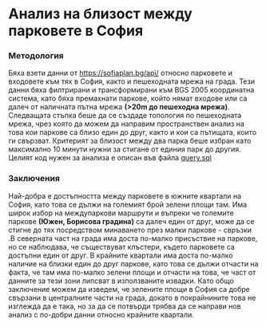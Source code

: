 # Анализ на близост между парковете в София

### Методология

Бяха взети данни от https://sofiaplan.bg/api/ относно парковете и входовете към тях в София, както и пешеходната мрежа на града. Тези данни бяха филтрирани и трансформирани към BGS 2005 координатна система, като бяха премахнати паркове, който нямат входове или са далеч от наличната пътна мрежа **(>20m до пешеходна мрежа)**. Следващата стъпка беше да се създаде топология по пешеходната мрежа, чрез която да можем да направим пространствен анализ на това кои паркове са близо един до друг, както и кои са пътищата, които ги свързват. Критерият за близост между два парка беше избран като максимално 10 минути нужни за стигане от единия парк до другия. Целият код нужен за анализа е описан във файла [query.sql](./query.sql)

### Заключения

Най-добра е достъпността между парковете в южните квартали на София, като това се дължи на големият брой зелени площи там. Има широк избор на междупаркови маршрути и въпреки че големите паркове **(Южен, Борисова градина)** са далеч един от друг, може да се стигне до тях посредством минаването през малки паркове - свръзки .В северната част на града има доста по-малко присъствие на паркове, но се наблюдава, че съществуват клъстери, където парковете са достъпни един от друг. В крайните квартали има доста по-малко наличие на близки един до друг паркове, като това се дължи отчасти на факта, че там има по-малко зелени площи и отчасти на това, че част от данните за тези зони липсват в използваните извадки. Като общо заключение можем да изведем, че зелените площи в София са добре свързани в централните части на града, докато в покрайнините това не изглежда да е така, но за да се потвърди трябва да се направи нов анализ с по-добри данни относно крайните квартали.
